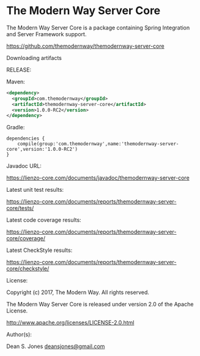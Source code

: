 The Modern Way Server Core
======

The Modern Way Server Core is a package containing Spring Integration and Server Framework support.

https://github.com/themodernway/themodernway-server-core

Downloading artifacts

RELEASE:

Maven:
```xml
<dependency>
  <groupId>com.themodernway</groupId>
  <artifactId>themodernway-server-core</artifactId>
  <version>1.0.0-RC2</version>
</dependency>
```
Gradle:
```
dependencies {
    compile(group:'com.themodernway',name:'themodernway-server-core',version:'1.0.0-RC2')
}
```
Javadoc URL:

https://lienzo-core.com/documents/javadoc/themodernway-server-core

Latest unit test results:

https://lienzo-core.com/documents/reports/themodernway-server-core/tests/

Latest code coverage results:

https://lienzo-core.com/documents/reports/themodernway-server-core/coverage/

Latest CheckStyle results:

https://lienzo-core.com/documents/reports/themodernway-server-core/checkstyle/

License:

Copyright (c) 2017, The Modern Way. All rights reserved.

The Modern Way Server Core is released under version 2.0 of the Apache License.

http://www.apache.org/licenses/LICENSE-2.0.html

Author(s):

Dean S. Jones
deansjones@gmail.com